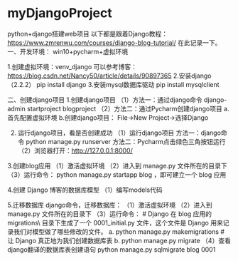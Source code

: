 # myDjangoProject
python+django搭建web项目
以下都是跟着Django教程：https://www.zmrenwu.com/courses/django-blog-tutorial/
在此记录一下。
一、开发环境：
win10+pycharm+虚拟环境

1.创建虚拟环境：venv_django
可以参考博客：https://blog.csdn.net/Nancy50/article/details/90897365
2.安装django（2.2.2）
pip install django
3.安装mysql数据库驱动
pip install mysqlclient

二、创建django项目
1.创建django项目
（1）方法一：通过django命令
django-admin startproject blogproject
（2）方法二：通过Pycharm创建django项目
   a.首先配置虚拟环境
   b.创建django项目：
     File->New Project->选择Django

2. 运行django项目，看是否创建成功
（1）运行django项目
    方法一：django命令
    python manage.py runserver
   方法二：Pycharm点击绿色三角按钮运行
（2）浏览器打开：http://127.0.0.1:8000/

3.创建blog应用
（1）激活虚拟环境
（2）进入到 manage.py 文件所在的目录下
（3）运行命令： python manage.py startapp blog ，即可建立一个 blog 应用

4.创建 Django 博客的数据库模型
（1）编写models代码

5.迁移数据库
django命令，迁移数据库：
    （1）激活虚拟环境
    （2）进入到 manage.py 文件所在的目录下
    （3）运行命令：
        # Django 在 blog 应用的 migrations\ 目录下生成了一个 0001_initial.py 文件，这个文件是 Django 用来记录我们对模型做了哪些修改的文件。
       a. python manage.py makemigrations 
       # 让 Django 真正地为我们创建数据库表
       b. python manage.py migrate
     （4）查看django翻译的数据库表创建语句
        python manage.py sqlmigrate blog 0001
